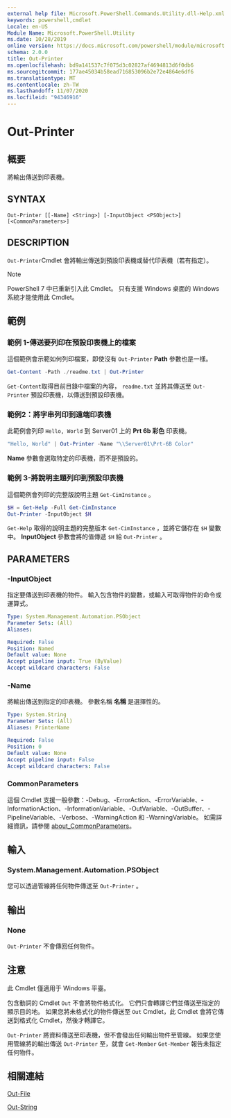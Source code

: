 ```yaml
---
external help file: Microsoft.PowerShell.Commands.Utility.dll-Help.xml
keywords: powershell,cmdlet
Locale: en-US
Module Name: Microsoft.PowerShell.Utility
ms.date: 10/28/2019
online version: https://docs.microsoft.com/powershell/module/microsoft.powershell.utility/out-printer?view=powershell-7&WT.mc_id=ps-gethelp
schema: 2.0.0
title: Out-Printer
ms.openlocfilehash: bd9a141537c7f075d3c02827af4694813d6f0db6
ms.sourcegitcommit: 177ae45034b58ead716853096b2e72e4864e6df6
ms.translationtype: MT
ms.contentlocale: zh-TW
ms.lasthandoff: 11/07/2020
ms.locfileid: "94346916"
---
```

# Out-Printer

## 概要
將輸出傳送到印表機。

## SYNTAX

```
Out-Printer [[-Name] <String>] [-InputObject <PSObject>] [<CommonParameters>]
```

## DESCRIPTION

`Out-Printer`Cmdlet 會將輸出傳送到預設印表機或替代印表機（若有指定）。

> [!NOTE]
> PowerShell 7 中已重新引入此 Cmdlet。 只有支援 Windows 桌面的 Windows 系統才能使用此 Cmdlet。

## 範例

### 範例 1-傳送要列印在預設印表機上的檔案

這個範例會示範如何列印檔案，即使沒有 `Out-Printer` **Path** 參數也是一樣。

```powershell
Get-Content -Path ./readme.txt | Out-Printer
```

`Get-Content`取得目前目錄中檔案的內容， `readme.txt` 並將其傳送至 `Out-Printer` 預設印表機，以傳送到預設印表機。

### 範例2：將字串列印到遠端印表機

此範例會列印 `Hello, World` 到 Server01 上的 **Prt 6b 彩色** 印表機。

```powershell
"Hello, World" | Out-Printer -Name "\\Server01\Prt-6B Color"
```

**Name** 參數會選取特定的印表機，而不是預設的。

### 範例 3-將說明主題列印到預設印表機

這個範例會列印的完整版說明主題 `Get-CimInstance` 。

```powershell
$H = Get-Help -Full Get-CimInstance
Out-Printer -InputObject $H
```

`Get-Help` 取得的說明主題的完整版本 `Get-CimInstance` ，並將它儲存在 `$H` 變數中。 **InputObject** 參數會將的值傳遞 `$H` 給 `Out-Printer` 。

## PARAMETERS

### -InputObject

指定要傳送到印表機的物件。 輸入包含物件的變數，或輸入可取得物件的命令或運算式。

```yaml
Type: System.Management.Automation.PSObject
Parameter Sets: (All)
Aliases:

Required: False
Position: Named
Default value: None
Accept pipeline input: True (ByValue)
Accept wildcard characters: False
```

### -Name

將輸出傳送到指定的印表機。 參數名稱 **名稱** 是選擇性的。

```yaml
Type: System.String
Parameter Sets: (All)
Aliases: PrinterName

Required: False
Position: 0
Default value: None
Accept pipeline input: False
Accept wildcard characters: False
```

### CommonParameters

這個 Cmdlet 支援一般參數：-Debug、-ErrorAction、-ErrorVariable、-InformationAction、-InformationVariable、-OutVariable、-OutBuffer、-PipelineVariable、-Verbose、-WarningAction 和 -WarningVariable。 如需詳細資訊，請參閱 [about_CommonParameters](https://go.microsoft.com/fwlink/?LinkID=113216)。

## 輸入

### System.Management.Automation.PSObject

您可以透過管線將任何物件傳送至 `Out-Printer` 。

## 輸出

### None

`Out-Printer` 不會傳回任何物件。

## 注意

此 Cmdlet 僅適用于 Windows 平臺。

包含動詞的 Cmdlet `Out` 不會將物件格式化。 它們只會轉譯它們並傳送至指定的顯示目的地。 如果您將未格式化的物件傳送至 `Out` Cmdlet，此 Cmdlet 會將它傳送到格式化 Cmdlet，然後才轉譯它。

`Out-Printer` 將資料傳送至印表機，但不會發出任何輸出物件至管線。 如果您使用管線將的輸出傳送 `Out-Printer` 至，就會 `Get-Member` `Get-Member` 報告未指定任何物件。

## 相關連結

[Out-File](Out-File.md)

[Out-String](Out-String.md)

